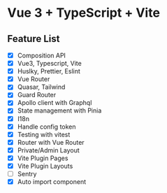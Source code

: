 # Vue 3 + TypeScript + Vite

## Feature List

- [x] Composition API
- [x] Vue3, Typescript, Vite
- [x] Huslky, Prettier, Eslint
- [x] Vue Router
- [x] Quasar, Tailwind
- [x] Guard Router
- [x] Apollo client with Graphql
- [x] State management with Pinia
- [x] I18n
- [x] Handle config token
- [x] Testing with vitest
- [x] Router with Vue Router
- [x] Private/Admin Layout
- [x] Vite Plugin Pages
- [x] Vite Plugin Layouts
- [ ] Sentry
- [x] Auto import component
